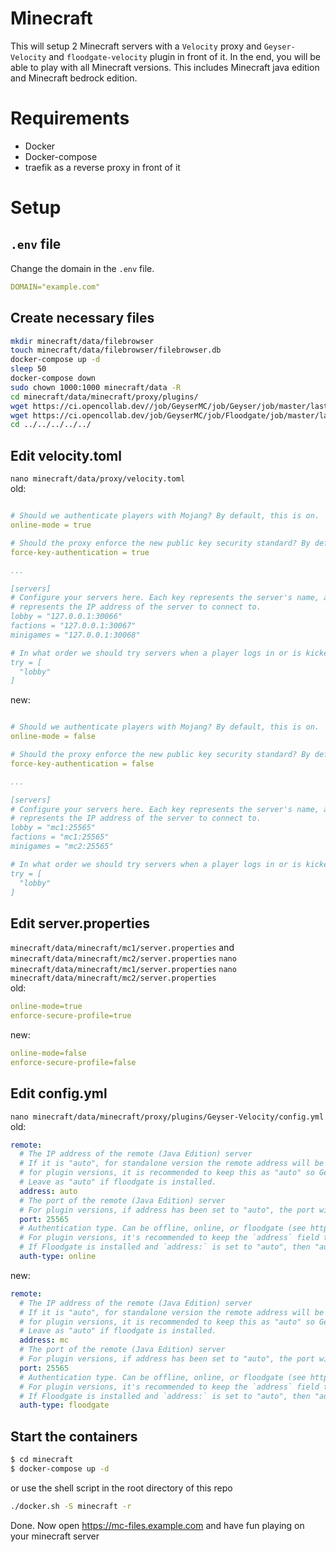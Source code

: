 # Minecraft

This will setup 2 Minecraft servers with a `Velocity` proxy and `Geyser-Velocity` and `floodgate-velocity` plugin in front of it. In the end, you will be able to play with all Minecraft versions. This includes Minecraft java edition and Minecraft bedrock edition.

# Requirements
- Docker
- Docker-compose
- traefik as a reverse proxy in front of it


# Setup
## `.env` file
Change the domain in the `.env` file.
```yaml
DOMAIN="example.com"
```
## Create necessary files
```sh
mkdir minecraft/data/filebrowser
touch minecraft/data/filebrowser/filebrowser.db
docker-compose up -d
sleep 50
docker-compose down
sudo chown 1000:1000 minecraft/data -R
cd minecraft/data/minecraft/proxy/plugins/
wget https://ci.opencollab.dev//job/GeyserMC/job/Geyser/job/master/lastSuccessfulBuild/artifact/bootstrap/velocity/build/libs/Geyser-Velocity.jar
wget https://ci.opencollab.dev/job/GeyserMC/job/Floodgate/job/master/lastSuccessfulBuild/artifact/velocity/build/libs/floodgate-velocity.jar
cd ../../../../../
```

## Edit velocity.toml

`nano minecraft/data/proxy/velocity.toml`\
old:
```yaml

# Should we authenticate players with Mojang? By default, this is on.
online-mode = true

# Should the proxy enforce the new public key security standard? By default, this is on.
force-key-authentication = true

...

[servers]
# Configure your servers here. Each key represents the server's name, and the value
# represents the IP address of the server to connect to.
lobby = "127.0.0.1:30066"
factions = "127.0.0.1:30067"
minigames = "127.0.0.1:30068"

# In what order we should try servers when a player logs in or is kicked from a server.
try = [
  "lobby"
]
``` 

new:
```yaml

# Should we authenticate players with Mojang? By default, this is on.
online-mode = false

# Should the proxy enforce the new public key security standard? By default, this is on.
force-key-authentication = false

...

[servers]
# Configure your servers here. Each key represents the server's name, and the value
# represents the IP address of the server to connect to.
lobby = "mc1:25565"
factions = "mc1:25565"
minigames = "mc2:25565"

# In what order we should try servers when a player logs in or is kicked from a server.
try = [
  "lobby"
]
```


## Edit server.properties
`minecraft/data/minecraft/mc1/server.properties` and `minecraft/data/minecraft/mc2/server.properties`
`nano minecraft/data/minecraft/mc1/server.properties`
`nano minecraft/data/minecraft/mc2/server.properties`\
old:
```yaml
online-mode=true
enforce-secure-profile=true
```

new:
```yaml
online-mode=false
enforce-secure-profile=false
```

## Edit config.yml
`nano minecraft/data/minecraft/proxy/plugins/Geyser-Velocity/config.yml`\
old:
```yaml
remote:
  # The IP address of the remote (Java Edition) server
  # If it is "auto", for standalone version the remote address will be set to 127.0.0.1,
  # for plugin versions, it is recommended to keep this as "auto" so Geyser will automatically configure address, port, and auth-type.
  # Leave as "auto" if floodgate is installed.
  address: auto
  # The port of the remote (Java Edition) server
  # For plugin versions, if address has been set to "auto", the port will also follow the server's listening port.
  port: 25565
  # Authentication type. Can be offline, online, or floodgate (see https://github.com/GeyserMC/Geyser/wiki/Floodgate).
  # For plugin versions, it's recommended to keep the `address` field to "auto" so Floodgate support is automatically configured.
  # If Floodgate is installed and `address:` is set to "auto", then "auth-type: floodgate" will automatically be used.
  auth-type: online
```

new:
```yaml
remote:
  # The IP address of the remote (Java Edition) server
  # If it is "auto", for standalone version the remote address will be set to 127.0.0.1,
  # for plugin versions, it is recommended to keep this as "auto" so Geyser will automatically configure address, port, and auth-type.
  # Leave as "auto" if floodgate is installed.
  address: mc
  # The port of the remote (Java Edition) server
  # For plugin versions, if address has been set to "auto", the port will also follow the server's listening port.
  port: 25565
  # Authentication type. Can be offline, online, or floodgate (see https://github.com/GeyserMC/Geyser/wiki/Floodgate).
  # For plugin versions, it's recommended to keep the `address` field to "auto" so Floodgate support is automatically configured.
  # If Floodgate is installed and `address:` is set to "auto", then "auth-type: floodgate" will automatically be used.
  auth-type: floodgate
```

## Start the containers
```sh
$ cd minecraft
$ docker-compose up -d
```
or use the shell script in the root directory of this repo
```sh
./docker.sh -S minecraft -r
```

Done. Now open https://mc-files.example.com and have fun playing on your minecraft server